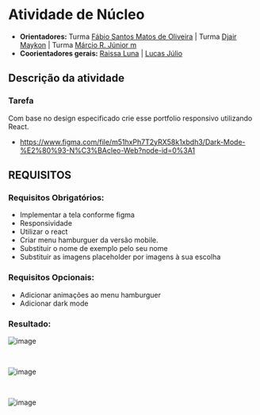 # Atividade de Núcleo

- **Orientadores:** Turma  [Fábio Santos Matos de Oliveira](https://gitlab.com/Fabio-Matos1303) | Turma  [Djair Maykon](https://gitlab.com/djairmaykon) | Turma  [Márcio R. Júnior m](https://gitlab.com/marciojunior2109) 
- **Coorientadores gerais:** [Raissa Luna](https://gitlab.com/raissalunana) | [Lucas Júlio](https://gitlab.com/LucasJulio)

## Descrição da atividade

### Tarefa

Com base no design especificado crie esse portfolio responsivo utilizando React.

- https://www.figma.com/file/m51hxPh7T2yRX58k1xbdh3/Dark-Mode-%E2%80%93-N%C3%BAcleo-Web?node-id=0%3A1

## REQUISITOS

### Requisitos Obrigatórios:

- Implementar a tela conforme figma
- Responsividade
- Utilizar o react
- Criar menu hamburguer da versão mobile.
- Substituir o nome de exemplo pelo seu nome
- Substituir as imagens placeholder por imagens à sua escolha

### Requisitos Opcionais:

- Adicionar animações ao menu hamburguer
- Adicionar dark mode


### Resultado:

![image](https://github.com/MiCorreia/Portifolio/assets/163700231/7c394213-1fd0-4ef0-a18d-f2bf6ec4947e)

<br/> <!-- Espaçamento entre as imagens -->

![image](https://github.com/MiCorreia/Portifolio/assets/163700231/875101a4-4994-49e9-929a-075ab865e60f)

<br/> <!-- Espaçamento entre as imagens -->

![image](https://github.com/MiCorreia/Portifolio/assets/163700231/3a749523-8f6d-430e-bf9d-731e19fb268f)






